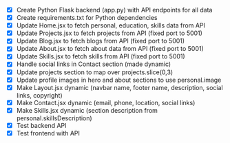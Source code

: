 - [x] Create Python Flask backend (app.py) with API endpoints for all data
- [x] Create requirements.txt for Python dependencies
- [x] Update Home.jsx to fetch personal, education, skills data from API
- [x] Update Projects.jsx to fetch projects from API (fixed port to 5001)
- [x] Update Blog.jsx to fetch blogs from API (fixed port to 5001)
- [x] Update About.jsx to fetch about data from API (fixed port to 5001)
- [x] Update Skills.jsx to fetch skills from API (fixed port to 5001)
- [x] Handle social links in Contact section (made dynamic)
- [x] Update projects section to map over projects.slice(0,3)
- [x] Update profile images in hero and about sections to use personal.image
- [x] Make Layout.jsx dynamic (navbar name, footer name, description, social links, copyright)
- [x] Make Contact.jsx dynamic (email, phone, location, social links)
- [x] Make Skills.jsx dynamic (section description from personal.skillsDescription)
- [x] Test backend API
- [x] Test frontend with API
